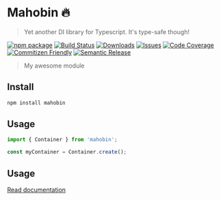 # Mahobin 🔥

> Yet another DI library for Typescript. It's type-safe though!

[![npm package][npm-img]][npm-url]
[![Build Status][build-img]][build-url]
[![Downloads][downloads-img]][downloads-url]
[![Issues][issues-img]][issues-url]
[![Code Coverage][codecov-img]][codecov-url]
[![Commitizen Friendly][commitizen-img]][commitizen-url]
[![Semantic Release][semantic-release-img]][semantic-release-url]

> My awesome module

## Install

```bash
npm install mahobin
```

## Usage

```ts
import { Container } from 'mahobin';

const myContainer = Container.create();
```

## Usage

[Read documentation](https://theunderscorer.github.io/Mahobin/)

[build-img]:https://github.com/TheUnderScorer/Mahobin/actions/workflows/release.yml/badge.svg
[build-url]:https://github.com/TheUnderScorer/Mahobin/actions/workflows/release.yml
[downloads-img]:https://img.shields.io/npm/dt/mahobin
[downloads-url]:https://www.npmtrends.com/mahobin
[npm-img]:https://img.shields.io/npm/v/mahobin
[npm-url]:https://www.npmjs.com/package/mahobin
[issues-img]:https://img.shields.io/github/issues/TheUnderScorer/Mahobin
[issues-url]:https://github.com/TheUnderScorer/Mahobin/issues
[codecov-img]:https://codecov.io/gh/ryansonshine/typescript-npm-package-template/branch/main/graph/badge.svg
[codecov-url]:https://codecov.io/gh/ryansonshine/typescript-npm-package-template
[semantic-release-img]:https://img.shields.io/badge/%20%20%F0%9F%93%A6%F0%9F%9A%80-semantic--release-e10079.svg
[semantic-release-url]:https://github.com/semantic-release/semantic-release
[commitizen-img]:https://img.shields.io/badge/commitizen-friendly-brightgreen.svg
[commitizen-url]:http://commitizen.github.io/cz-cli/
